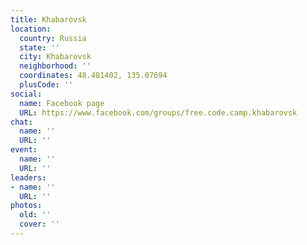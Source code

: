 ```yaml
---
title: Khabarovsk
location:
  country: Russia
  state: ''
  city: Khabarovsk
  neighborhood: ''
  coordinates: 48.481402, 135.07694
  plusCode: ''
social:
  name: Facebook page
  URL: https://www.facebook.com/groups/free.code.camp.khabarovsk
chat:
  name: ''
  URL: ''
event:
  name: ''
  URL: ''
leaders:
- name: ''
  URL: ''
photos:
  old: ''
  cover: ''
---
```

